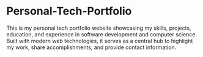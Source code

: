 # Personal-Tech-Portfolio
This is my personal tech portfolio website showcasing my skills, projects, education, and experience in software development and computer science. Built with modern web technologies, it serves as a central hub to highlight my work, share accomplishments, and provide contact information.
